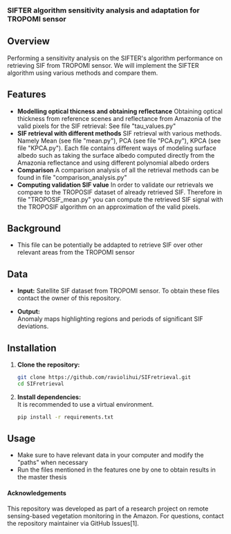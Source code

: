 ### SIFTER algorithm sensitivity analysis and adaptation for TROPOMI sensor

## Overview

Performing a sensitivity analysis on the SIFTER's algorithm performance on retrieving SIF from TROPOMI sensor. We will implement the SIFTER algorithm using various methods and compare them. 

## Features

- **Modelling optical thicness and obtaining reflectance** Obtaining optical thickness from reference scenes and reflectance from Amazonia of the valid pixels for the SIF retrieval: See file "tau_values.py"
- **SIF retrieval with different methods** SIF retrieval with various methods. Namely Mean (see file "mean.py"), PCA (see file "PCA.py"), KPCA (see file "KPCA.py"). Each file contains different ways of modeling surface albedo such as taking the surface albedo computed directly from the Amazonia reflectance and using different polynomial albedo orders
- **Comparison** A comparison analysis of all the retrieval methods can be found in file "comparison_analysis.py"
- **Computing validation SIF value** In order to validate our retrievals we compare to the TROPOSIF dataset of already retrieved SIF. Therefore in file "TROPOSIF_mean.py" you can compute the retrieved SIF signal with the TROPOSIF algorithm on an approximation of the valid pixels. 

## Background

- This file can be potentially be addapted to retrieve SIF over other relevant areas from the TROPOMI sensor

## Data

- **Input:**
  Satellite SIF dataset from TROPOMI sensor. To obtain these files contact the owner of this repository. 
  
- **Output:**  
  Anomaly maps highlighting regions and periods of significant SIF deviations.


## Installation

1. **Clone the repository:**
   ```bash
   git clone https://github.com/raviolihui/SIFretrieval.git
   cd SIFretrieval
   ```

2. **Install dependencies:**  
   It is recommended to use a virtual environment.
   ```bash
   pip install -r requirements.txt
   ```
## Usage 

- Make sure to have relevant data in your computer and modify the "paths" when necessary
- Run the files mentioned in the features one by one to obtain results in the master thesis

#### Acknowledgements

This repository was developed as part of a research project on remote sensing-based vegetation monitoring in the Amazon. For questions, contact the repository maintainer via GitHub Issues[1].

  
